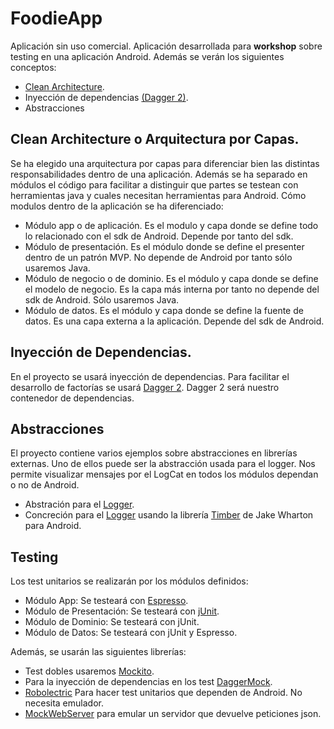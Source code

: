 # FoodieApp
Aplicación sin uso comercial. Aplicación desarrollada para **workshop** sobre testing en una aplicación Android.
Además se verán los siguientes conceptos:
* [Clean Architecture](https://8thlight.com/blog/uncle-bob/2012/08/13/the-clean-architecture.html).
* Inyección de dependencias [(Dagger 2)](https://google.github.io/dagger/).
* Abstracciones

## Clean Architecture o Arquitectura por Capas.
Se ha elegido una arquitectura por capas para diferenciar bien las distintas responsabilidades dentro de una aplicación. Además se ha separado en módulos el código para facilitar a distinguir que partes se testean con herramientas java y cuales necesitan herramientas para Android.
Cómo modulos dentro de la aplicación se ha diferenciado:
* Módulo app o de aplicación. Es el modulo y capa donde se define todo lo relacionado con el sdk de Android. Depende por tanto del sdk.
* Módulo de presentación. Es el módulo donde se define el presenter dentro de un patrón MVP. No depende de Android por tanto sólo usaremos Java.
* Módulo de negocio o de dominio. Es el módulo y capa donde se define el modelo de negocio. Es la capa más interna por tanto no depende del sdk de Android. Sólo usaremos Java.
* Módulo de datos. Es el módulo y capa donde se define la fuente de datos. Es una capa externa a la aplicación. Depende del sdk de Android.

## Inyección de Dependencias.
En el proyecto se usará inyección de dependencias. Para facilitar el desarrollo de factorías se usará [Dagger 2](https://google.github.io/dagger/). 
Dagger 2 será nuestro contenedor de dependencias.

## Abstracciones
El proyecto contiene varios ejemplos sobre abstracciones en librerías externas. Uno de ellos puede ser la abstracción usada para el logger. Nos permite visualizar mensajes por el LogCat en todos los módulos dependan o no de Android.
* Abstración para el [Logger](https://github.com/jmperezra/FoodieApp/blob/master/domain/src/main/java/com/domain/commons/logger/Logger.java).
* Concreción para el [Logger](https://github.com/jmperezra/FoodieApp/blob/master/app/src/main/java/com/jmperezra/foodie/logger/LoggerImpl.java) usando la librería [Timber](https://github.com/JakeWharton/timber) de Jake Wharton para Android.

## Testing
Los test unitarios se realizarán por los módulos definidos:
* Módulo App: Se testeará con [Espresso](https://developer.android.com/training/testing/ui-testing/espresso-testing.html).
* Módulo de Presentación: Se testeará con [jUnit](http://junit.org/junit4/). 
* Módulo de Dominio: Se testeará con jUnit.
* Módulo de Datos: Se testeará con jUnit y Espresso.

Además, se usarán las siguientes librerías:
* Test dobles usaremos [Mockito](http://site.mockito.org/).
* Para la inyección de dependencias en los test [DaggerMock](https://github.com/fabioCollini/DaggerMock).
* [Robolectric](http://robolectric.org/) Para hacer test unitarios que dependen de Android. No necesita emulador.
* [MockWebServer](https://github.com/square/okhttp/tree/master/mockwebserver) para emular un servidor que devuelve peticiones json.

